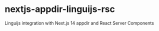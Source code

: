 # nextjs-appdir-linguijs-rsc
Linguijs integration with Next.js 14 appdir and React Server Components
